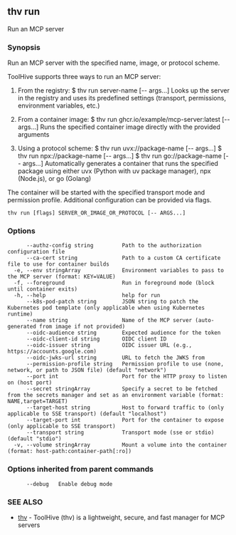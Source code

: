 ## thv run

Run an MCP server

### Synopsis

Run an MCP server with the specified name, image, or protocol scheme.

ToolHive supports three ways to run an MCP server:

1. From the registry:
   $ thv run server-name [-- args...]
   Looks up the server in the registry and uses its predefined settings
   (transport, permissions, environment variables, etc.)

2. From a container image:
   $ thv run ghcr.io/example/mcp-server:latest [-- args...]
   Runs the specified container image directly with the provided arguments

3. Using a protocol scheme:
   $ thv run uvx://package-name [-- args...]
   $ thv run npx://package-name [-- args...]
   $ thv run go://package-name [-- args...]
   Automatically generates a container that runs the specified package
   using either uvx (Python with uv package manager), npx (Node.js),
   or go (Golang)

The container will be started with the specified transport mode and
permission profile. Additional configuration can be provided via flags.

```
thv run [flags] SERVER_OR_IMAGE_OR_PROTOCOL [-- ARGS...]
```

### Options

```
      --authz-config string         Path to the authorization configuration file
      --ca-cert string              Path to a custom CA certificate file to use for container builds
  -e, --env stringArray             Environment variables to pass to the MCP server (format: KEY=VALUE)
  -f, --foreground                  Run in foreground mode (block until container exits)
  -h, --help                        help for run
      --k8s-pod-patch string        JSON string to patch the Kubernetes pod template (only applicable when using Kubernetes runtime)
      --name string                 Name of the MCP server (auto-generated from image if not provided)
      --oidc-audience string        Expected audience for the token
      --oidc-client-id string       OIDC client ID
      --oidc-issuer string          OIDC issuer URL (e.g., https://accounts.google.com)
      --oidc-jwks-url string        URL to fetch the JWKS from
      --permission-profile string   Permission profile to use (none, network, or path to JSON file) (default "network")
      --port int                    Port for the HTTP proxy to listen on (host port)
      --secret stringArray          Specify a secret to be fetched from the secrets manager and set as an environment variable (format: NAME,target=TARGET)
      --target-host string          Host to forward traffic to (only applicable to SSE transport) (default "localhost")
      --target-port int             Port for the container to expose (only applicable to SSE transport)
      --transport string            Transport mode (sse or stdio) (default "stdio")
  -v, --volume stringArray          Mount a volume into the container (format: host-path:container-path[:ro])
```

### Options inherited from parent commands

```
      --debug   Enable debug mode
```

### SEE ALSO

* [thv](thv.md)	 - ToolHive (thv) is a lightweight, secure, and fast manager for MCP servers

